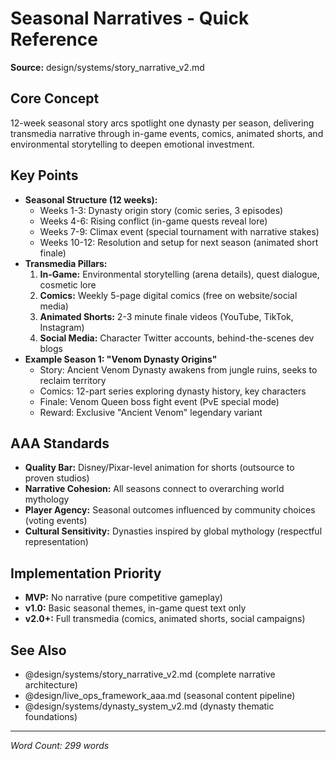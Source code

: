# Seasonal Narratives - Quick Reference

**Source:** design/systems/story_narrative_v2.md

## Core Concept
12-week seasonal story arcs spotlight one dynasty per season, delivering transmedia narrative through in-game events, comics, animated shorts, and environmental storytelling to deepen emotional investment.

## Key Points
- **Seasonal Structure (12 weeks):**
  - Weeks 1-3: Dynasty origin story (comic series, 3 episodes)
  - Weeks 4-6: Rising conflict (in-game quests reveal lore)
  - Weeks 7-9: Climax event (special tournament with narrative stakes)
  - Weeks 10-12: Resolution and setup for next season (animated short finale)
- **Transmedia Pillars:**
  1. **In-Game:** Environmental storytelling (arena details), quest dialogue, cosmetic lore
  2. **Comics:** Weekly 5-page digital comics (free on website/social media)
  3. **Animated Shorts:** 2-3 minute finale videos (YouTube, TikTok, Instagram)
  4. **Social Media:** Character Twitter accounts, behind-the-scenes dev blogs
- **Example Season 1: "Venom Dynasty Origins"**
  - Story: Ancient Venom Dynasty awakens from jungle ruins, seeks to reclaim territory
  - Comics: 12-part series exploring dynasty history, key characters
  - Finale: Venom Queen boss fight event (PvE special mode)
  - Reward: Exclusive "Ancient Venom" legendary variant

## AAA Standards
- **Quality Bar:** Disney/Pixar-level animation for shorts (outsource to proven studios)
- **Narrative Cohesion:** All seasons connect to overarching world mythology
- **Player Agency:** Seasonal outcomes influenced by community choices (voting events)
- **Cultural Sensitivity:** Dynasties inspired by global mythology (respectful representation)

## Implementation Priority
- **MVP:** No narrative (pure competitive gameplay)
- **v1.0:** Basic seasonal themes, in-game quest text only
- **v2.0+:** Full transmedia (comics, animated shorts, social campaigns)

## See Also
- @design/systems/story_narrative_v2.md (complete narrative architecture)
- @design/live_ops_framework_aaa.md (seasonal content pipeline)
- @design/systems/dynasty_system_v2.md (dynasty thematic foundations)

---

*Word Count: 299 words*
